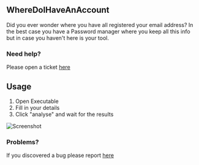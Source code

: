 ## WhereDoIHaveAnAccount

Did you ever wonder where you have all registered your email address? In the best case you have a Password manager where you keep all this info but in case you haven't here is your tool.

### Need help?

Please open a ticket [here](https://github.com/H3nkl3r/WhereDoIHaveAnAccount/issues/new?assignees=&labels=&template=help-me.md&title=)

## Usage

1. Open Executable
2. Fill in your details
3. Click "analyse" and wait for the results

![Screenshot](https://user-images.githubusercontent.com/22354443/159163004-f6fb4651-9802-4d73-9f3e-58232b482170.png)

### Problems?

If you discovered a bug please report [here](https://github.com/H3nkl3r/WhereDoIHaveAnAccount/issues/new?assignees=&labels=&template=bug_report.md&title=)
